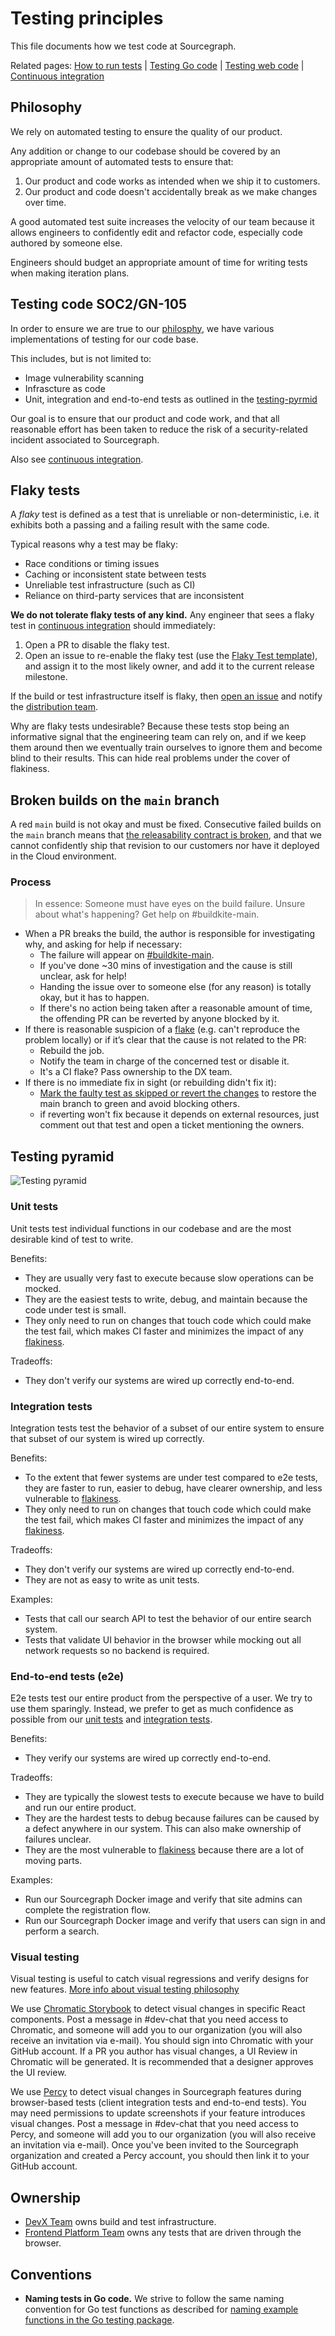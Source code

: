 # Testing principles

This file documents how we test code at Sourcegraph.

Related pages: [How to run tests](../how-to/testing.md) | [Testing Go code](languages/testing_go_code.md) | [Testing web code](testing_web_code.md) | [Continuous integration](continuous_integration.md)

## Philosophy

We rely on automated testing to ensure the quality of our product.

Any addition or change to our codebase should be covered by an appropriate amount of automated tests to ensure that:

1. Our product and code works as intended when we ship it to customers.
1. Our product and code doesn't accidentally break as we make changes over time.

A good automated test suite increases the velocity of our team because it allows engineers to confidently edit and refactor code, especially code authored by someone else.

Engineers should budget an appropriate amount of time for writing tests when making iteration plans.

## Testing code <span class="badge badge-note">SOC2/GN-105</span>

In order to ensure we are true to our [philosphy](#philosophy), we have various implementations of testing for our code base.

This includes, but is not limited to:

- Image vulnerability scanning
- Infrascture as code
- Unit, integration and end-to-end tests as outlined in the [testing-pyrmid](#testing-pyramid)

Our goal is to ensure that our product and code work, and that all reasonable effort has been taken to reduce the risk of a security-related incident associated to Sourcegraph.

Also see [continuous integration](continuous_integration.md).

## Flaky tests

A *flaky* test is defined as a test that is unreliable or non-deterministic, i.e. it exhibits both a passing and a failing result with the same code.

Typical reasons why a test may be flaky:

- Race conditions or timing issues
- Caching or inconsistent state between tests
- Unreliable test infrastructure (such as CI)
- Reliance on third-party services that are inconsistent

**We do not tolerate flaky tests of any kind.** Any engineer that sees a flaky test in [continuous integration](./continuous_integration.md) should immediately:

1. Open a PR to disable the flaky test.
1. Open an issue to re-enable the flaky test (use the [Flaky Test template](https://github.com/sourcegraph/sourcegraph/issues/new?assignees=&labels=&template=flaky_test.md&title=Flake%3A+%24TEST_NAME+disabled)), and assign it to the most likely owner, and add it to the current release milestone.

If the build or test infrastructure itself is flaky, then [open an issue](https://github.com/sourcegraph/sourcegraph/issues/new?labels=team/distribution) and notify the [distribution team](https://handbook.sourcegraph.com/engineering/distribution#contact).

Why are flaky tests undesirable? Because these tests stop being an informative signal that the engineering team can rely on, and if we keep them around then we eventually train ourselves to ignore them and become blind to their results. This can hide real problems under the cover of flakiness.

## Broken builds on the `main` branch

A red `main` build is not okay and must be fixed. Consecutive failed builds on the `main` branch means that [the releasability contract is broken](https://handbook.sourcegraph.com/engineering/continuous_releasability#continuous-releasability-contract), and that we cannot confidently ship that revision to our customers nor have it deployed in the Cloud environment.

### Process

> In essence: Someone must have eyes on the build failure. Unsure about what's happening? Get help on #buildkite-main.

- When a PR breaks the build, the author is responsible for investigating why, and asking for help if necessary:
  - The failure will appear on [#buildkite-main](https://sourcegraph.slack.com/archives/C02FLQDD3TQ).
  - If you've done ~30 mins of investigation and the cause is still unclear, ask for help!
  - Handing the issue over to someone else (for any reason) is totally okay, but it has to happen.
  - If there's no action being taken after a reasonable amount of time, the offending PR can be reverted by anyone blocked by it.
- If there is reasonable suspicion of a [flake](#flaky-tests) (e.g. can't reproduce the problem locally) or if it’s clear that the cause is not related to the PR:
  - Rebuild the job.
  - Notify the team in charge of the concerned test or disable it.
  - It's a CI flake? Pass ownership to the DX team.
- If there is no immediate fix in sight (or rebuilding didn't fix it):
  - [Mark the faulty test as skipped or revert the changes](#flaky-tests) to restore the main branch to green and avoid blocking others.
  - if reverting won't fix because it depends on external resources, just comment out that test and open a ticket mentioning the owners.

## Testing pyramid

![Testing pyramid](testing-pyramid.svg)

### Unit tests

Unit tests test individual functions in our codebase and are the most desirable kind of test to write.

Benefits:

- They are usually very fast to execute because slow operations can be mocked.
- They are the easiest tests to write, debug, and maintain because the code under test is small.
- They only need to run on changes that touch code which could make the test fail, which makes CI faster and minimizes the impact of any [flakiness](#flaky-tests).

Tradeoffs:

- They don't verify our systems are wired up correctly end-to-end.

### Integration tests

Integration tests test the behavior of a subset of our entire system to ensure that subset of our system is wired up correctly.

Benefits:

- To the extent that fewer systems are under test compared to e2e tests, they are faster to run, easier to debug, have clearer ownership, and less vulnerable to [flakiness](#flaky-tests).
- They only need to run on changes that touch code which could make the test fail, which makes CI faster and minimizes the impact of any [flakiness](#flaky-tests).

Tradeoffs:

- They don't verify our systems are wired up correctly end-to-end.
- They are not as easy to write as unit tests.

Examples:

- Tests that call our search API to test the behavior of our entire search system.
- Tests that validate UI behavior in the browser while mocking out all network requests so no backend is required.

### End-to-end tests (e2e)

E2e tests test our entire product from the perspective of a user. We try to use them sparingly. Instead, we prefer to get as much confidence as possible from our [unit tests](#unit-tests) and [integration tests](#integration-tests).

Benefits:

- They verify our systems are wired up correctly end-to-end.

Tradeoffs:

- They are typically the slowest tests to execute because we have to build and run our entire product.
- They are the hardest tests to debug because failures can be caused by a defect anywhere in our system. This can also make ownership of failures unclear.
- They are the most vulnerable to [flakiness](#flaky-tests) because there are a lot of moving parts.

Examples:

- Run our Sourcegraph Docker image and verify that site admins can complete the registration flow.
- Run our Sourcegraph Docker image and verify that users can sign in and perform a search.

### Visual testing

Visual testing is useful to catch visual regressions and verify designs for new features. [More info about visual testing philosophy](testing_web_code.md#visual-regressions)

We use [Chromatic Storybook](https://www.chromatic.com/) to detect visual changes in specific React components. Post a message in #dev-chat that you need access to Chromatic, and someone will add you to our organization (you will also receive an invitation via e-mail). You should sign into Chromatic with your GitHub account. If a PR you author has visual changes, a UI Review in Chromatic will be generated. It is recommended that a designer approves the UI review.

We use [Percy](https://percy.io/) to detect visual changes in Sourcegraph features during browser-based tests (client integration tests and end-to-end tests). You may need permissions to update screenshots if your feature introduces visual changes. Post a message in #dev-chat that you need access to Percy, and someone will add you to our organization (you will also receive an invitation via e-mail). Once you've been invited to the Sourcegraph organization and created a Percy account, you should then link it to your GitHub account.

## Ownership

- [DevX Team](https://handbook.sourcegraph.com/engineering/enablement/dev-experience) owns build and test infrastructure.
- [Frontend Platform Team](https://handbook.sourcegraph.com/engineering/enablement/frontend-platform) owns any tests that are driven through the browser.

## Conventions

- **Naming tests in Go code.** We strive to follow the same naming convention for Go test functions as described for [naming example functions in the Go testing package](https://golang.org/pkg/testing/#hdr-Examples).
